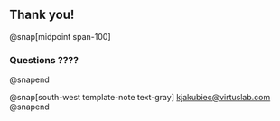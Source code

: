 ## Thank you!

@snap[midpoint span-100]
### Questions ????
@snapend

@snap[south-west template-note text-gray] 
<kjakubiec@virtuslab.com>
@snapend
